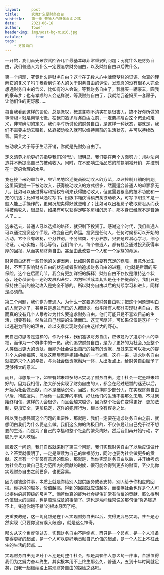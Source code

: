 ```yaml
---
layout:     post
title:      究竟什么是财务自由
subtitle:   第一章 普通人的财务自由之路
date:       2021-06-16
author:     Tower
header-img: img/post-bg-miui6.jpg
catalog: 	  true
tags:
    - 财务自由
---
```


一开始，我们首先来尝试回答几个最基本却非常重要的问题：究竟什么是财务自由，我们普通人为什么一定要追求财务自由，以及财务自由以后做什么。

第一个问题，究竟什么是财务自由？这个在无数人心中魂牵梦绕的词语，你真的理解它的含义了吗？我看到许多人的关于财务自由的评论，发现真的没有很多人完全想通财务自由的含义，比如有的人会说，等我财务自由了，我就买一辆豪车，圆我的豪车梦；也有孝顺的人会这样说，等我财务自由了，我就给我爸妈买一套房子，让他们住的更舒服……

每当我看到这样的言论，总是慨叹，概念含糊不清实在是很害人，搞不好你所做的事情根本就是南辕北辙。在我们追求财务自由之前，一定要搞明白这个概念的定义，非常确切的定义。我们平时所讨论的财务自由，是这样一种状态，那就是，我们不需要主动去赚钱，依靠被动收入就可以维持目前的生活状态，并可以持续改善。简言之：

被动收入大于等于生活开销，你就是先财务自由了。

定义清楚才能更好的指导我们的行动，很明显，我们要在两个方面努力：想办法创造并不断提高自己的被动收入，同时，在不影响生活品质的前提削减开销，并控制在一定的合理的水平。

我在接下来的章节中，会详尽地论述提高被动收入的方法，以及控制开销的问题。这里简要提一下被动收入，获得被动收入的方式很多，然而适合普通人的却寥寥无几。比如可以通过撰写和授权专利来获得被动收入，但这需要很高的技术功底和一定的机遇；比如可以通过写书，出版书籍获得稿费类被动收入，可写书明显不是一般人能上手操作的，更何况想卖得好就更难了；比如可以出租房子收取房租从而获得被动收入，很显然，如果有可以获得足够多房租的房子，那本身已经就不是普通人了……

选来选去，普通人可以选择的路径，就只剩下投资了。感谢这个时代，我们普通人可以通过投资这个手段，改变自己的命运。投资是任何人，任何时候都可以开始的活动，它不会有歧视，不分性别，不分智商，不分种族，只要通过潜心学习，细心论证，小心实施，耐心等待，我们每个人，每个普通人，都有机会通过投资获得丰厚的回报，从而实现财务自由，甚至由此改变一个人和一个家族的命运。

财务自由还有一些其他的关键因素，比如财务自由要有充足的保障，当意外发生时，不至于影响财务自由的状态或者影响追求财务自由的进程。（也就是所谓的买保险，这个在后面几节，我会有更加详细的解释）财务自由不仅仅是维持这个状态，还必须要有一定的发展和进步，因为生活成本其实是在不停提高的，我们只是保持住目前的被动收入是完全不够的。所以财务自由以后的持续学习和进步，同样是必须的。

第二个问题，我们作为普通人，为什么一定要追求财务自由呢？把这个问题想明白的人就更少了，甚至只是想过而已的人都很少。似乎所有人都想实现财务自由，然而真的没有几个人思考过为什么要追求财务自由。他们可能只是不喜欢目前的生活，想要有钱，然后过自己想要的生活而已。这无可厚非，可如果仅仅是这样一个以逃避为目的的理由，难以支撑实现财务自由这样大的野心。

我自己的思考是这样的，作为个体，我们追求财务自由，应该是为了追求个人的幸福，而作为一个群体中的一员，我们追求财务自由，是为了更好的为社会乃至整个人类做出更大的贡献。而能为社会做出自己的独有的贡献，反过来又可以极大的提升个人的幸福感，所以这两层面是相辅相成的一个过程。这样一来，追求财务自由就把追求个人的幸福，与为社会做贡献融为一体，从出发点上，给财务自由赋予了足够伟大的意义。

而且，你想象一下，如果有越来越多的人实现了财务自由，这个社会一定是越来越好的。因为我相信，绝大部分实现了财务自由的人，都会在经过短暂的迷茫以后，开始为社会做贡献，而不是继续沉沦。当然，也不排除少部分人，在实现财务自由以后，彻底迷失，开始做一些犯罪的事情，好让他们的生活不要那么无趣。不过我始终相信，这样的人会很少，而且会越来越少，因为整个社会在变得更好，更加法制，更加安全，更加稳定，这样的犯罪行为，根本没有容身之处。

所以我也想强调这个问题的重要性，那就是，我们一定要在追求财务自由之前，就想明白我们为什么要这么做。我们这么做的终极目的，不仅仅是让自己免于过不想要的生活，而是为了自己的幸福和整个社会的繁荣向好。然后我们再开始行动，才能免于误入歧途。
 
顺着这个问题，我们自然就来到了第三个问题，我们实现财务自由了以后应该做什么？答案就很明了，一定是继续为自己的幸福努力，同时也要为社会做更多的贡献。这里有一个非常有意思的现象，那就是，当你实现财务自由以后，并开始考虑为社会尽力做自己能力范围内的贡献的时候，很可能会得到更多的财富，至少比你实现财务自由之前更多，也更容易。

因为赚钱这件事，本质上就是你给别人提供服务或者支持，别人给予你相应的回报。你提供的越多，价值越高，得到的回报就应该越多，而奉献社会也许是个人可以提供的最顶级的服务了。倘若你真的能为社会提供非常有价值的贡献，那么得到价值很大的回报，也是顺理成章的事情了。这也是坊间经常说的那句话“你追钱追不上，钱追你跑不掉”的根本原因了吧。

更重要的是，这一切竟然是在个人实现财务自由以后，变得更容易实现，甚至是必然实现（只要你没有误入歧途），就是这么神奇。

那么从这个角度望过去，实现财务自由不是终点，而只是一个起点，是一个人准备变得更好的起点，是一个人可以更好地贡献自己价值的起点，是一个人过上不枉此生的生活的起点……
 
实现财务自由无论对个人还是对整个社会，都是具有伟大意义的一件事，自然值得我们为之努力奋斗终生，其实根本用不上终生那么久，普通人，五到十年时间就足矣，跟我一起继续踏上实现财务自由的探险之路吧。

